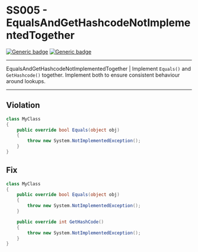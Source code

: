 # SS005 - EqualsAndGetHashcodeNotImplementedTogether

[![Generic badge](https://img.shields.io/badge/Severity-Warning-yellow.svg)](https://shields.io/) [![Generic badge](https://img.shields.io/badge/CodeFix-Yes-green.svg)](https://shields.io/)

---

EqualsAndGetHashcodeNotImplementedTogether  | Implement `Equals()` and `GetHashcode()` together. Implement both to ensure consistent behaviour around lookups.

---

## Violation
```cs
class MyClass
{
    public override bool Equals(object obj)
    {
        throw new System.NotImplementedException();
    }
}
```

## Fix
```cs
class MyClass
{
    public override bool Equals(object obj)
    {
        throw new System.NotImplementedException();
    }

    public override int GetHashCode()
    {
        throw new System.NotImplementedException();
    }
}
```
